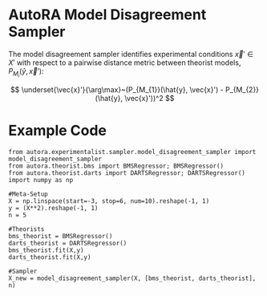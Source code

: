 # AutoRA Model Disagreement Sampler

The model disagreement sampler identifies experimental conditions $\vec{x}' \in X'$ with respect to
a pairwise distance metric between theorist models, $P_{M_{i}}(\hat{y}, \vec{x}')$:

$$
\underset{\vec{x}'}{\arg\max}~(P_{M_{1}}(\hat{y}, \vec{x}') - P_{M_{2}}(\hat{y}, \vec{x}'))^2
$$

# Example Code

```
from autora.experimentalist.sampler.model_disagreement_sampler import model_disagreement_sampler
from autora.theorist.bms import BMSRegressor; BMSRegressor()
from autora.theorist.darts import DARTSRegressor; DARTSRegressor()
import numpy as np

#Meta-Setup
X = np.linspace(start=-3, stop=6, num=10).reshape(-1, 1)
y = (X**2).reshape(-1, 1)
n = 5

#Theorists
bms_theorist = BMSRegressor()
darts_theorist = DARTSRegressor()
bms_theorist.fit(X,y)
darts_theorist.fit(X,y)

#Sampler
X_new = model_disagreement_sampler(X, [bms_theorist, darts_theorist], n)
```
